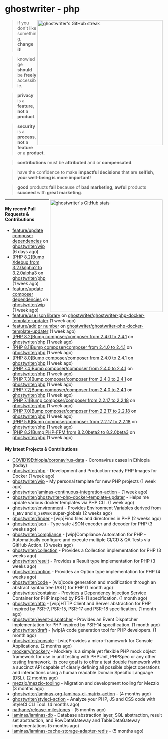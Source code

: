 # ghostwriter - php

<img alt="ghostwriter's GitHub streak" width="400px" align="right" src="https://github-readme-streak-stats.herokuapp.com/?cache_seconds=1800&user=ghostwriter">

> if you don't like something, **change it**!

> knowledge **should** be **freely** accessible.

> **privacy** is a **feature**, **not** a **product**.

> **security** is a **process**, **not** a **feature** or a **product**.

> **contributions** must be **attributed** and or **compensated**.

> have the confidence to make **impactful decisions** that are **selfish**, **your well-being is more important**!

> **good** products **fail** because of **bad marketing**, **awful** products **succeed** with **great marketing**.

<img alt="ghostwriter's GitHub stats" width="360px" align="right" src="https://github-readme-stats.vercel.app/api?cache_seconds=1800&username=ghostwriter&show_icons=true&count_private=true&hide_title=true&hide_rank=true&icon_color=333">

---

#### My recent Pull Requests & Contributions

- [feature/update composer dependencies](https://github.com/ghostwriter/wip/pull/16) on [ghostwriter/wip](https://github.com/ghostwriter/wip) (6 days ago)
- [[PHP 8.2]Bump Xdebug from 3.2.0alpha2 to 3.2.0alpha3](https://github.com/ghostwriter/php/pull/147) on [ghostwriter/php](https://github.com/ghostwriter/php) (1 week ago)
- [feature/update composer dependencies](https://github.com/ghostwriter/wip/pull/15) on [ghostwriter/wip](https://github.com/ghostwriter/wip) (1 week ago)
- [feature/use json library](https://github.com/ghostwriter/ghostwriter-php-docker-template-updater/pull/6) on [ghostwriter/ghostwriter-php-docker-template-updater](https://github.com/ghostwriter/ghostwriter-php-docker-template-updater) (1 week ago)
- [feature/add pr number](https://github.com/ghostwriter/ghostwriter-php-docker-template-updater/pull/5) on [ghostwriter/ghostwriter-php-docker-template-updater](https://github.com/ghostwriter/ghostwriter-php-docker-template-updater) (1 week ago)
- [[PHP 8.2]Bump composer/composer from 2.4.0 to 2.4.1](https://github.com/ghostwriter/php/pull/146) on [ghostwriter/php](https://github.com/ghostwriter/php) (1 week ago)
- [[PHP 8.1]Bump composer/composer from 2.4.0 to 2.4.1](https://github.com/ghostwriter/php/pull/145) on [ghostwriter/php](https://github.com/ghostwriter/php) (1 week ago)
- [[PHP 8.0]Bump composer/composer from 2.4.0 to 2.4.1](https://github.com/ghostwriter/php/pull/144) on [ghostwriter/php](https://github.com/ghostwriter/php) (1 week ago)
- [[PHP 7.4]Bump composer/composer from 2.4.0 to 2.4.1](https://github.com/ghostwriter/php/pull/143) on [ghostwriter/php](https://github.com/ghostwriter/php) (1 week ago)
- [[PHP 7.3]Bump composer/composer from 2.4.0 to 2.4.1](https://github.com/ghostwriter/php/pull/142) on [ghostwriter/php](https://github.com/ghostwriter/php) (1 week ago)
- [[PHP 7.2]Bump composer/composer from 2.4.0 to 2.4.1](https://github.com/ghostwriter/php/pull/141) on [ghostwriter/php](https://github.com/ghostwriter/php) (1 week ago)
- [[PHP 7.1]Bump composer/composer from 2.2.17 to 2.2.18](https://github.com/ghostwriter/php/pull/140) on [ghostwriter/php](https://github.com/ghostwriter/php) (1 week ago)
- [[PHP 7.0]Bump composer/composer from 2.2.17 to 2.2.18](https://github.com/ghostwriter/php/pull/139) on [ghostwriter/php](https://github.com/ghostwriter/php) (1 week ago)
- [[PHP 5.6]Bump composer/composer from 2.2.17 to 2.2.18](https://github.com/ghostwriter/php/pull/138) on [ghostwriter/php](https://github.com/ghostwriter/php) (1 week ago)
- [[PHP 8.2]Bump PHP-FPM from 8.2.0beta2 to 8.2.0beta3](https://github.com/ghostwriter/php/pull/137) on [ghostwriter/php](https://github.com/ghostwriter/php) (1 week ago)

#### My latest Projects & Contributions

- [COVID19Ethiopia/coronavirus-data](https://github.com/COVID19Ethiopia/coronavirus-data) - Coronavirus cases in Ethiopia (today)
- [ghostwriter/php](https://github.com/ghostwriter/php) - Development and Production-ready PHP Images for Docker (1 week ago)
- [ghostwriter/wip](https://github.com/ghostwriter/wip) - My personal template for new PHP projects (1 week ago)
- [ghostwriter/laminas-continuous-integration-action](https://github.com/ghostwriter/laminas-continuous-integration-action) -  (1 week ago)
- [ghostwriter/ghostwriter-php-docker-template-updater](https://github.com/ghostwriter/ghostwriter-php-docker-template-updater) - Helps me update various docker templates via PHP CLI. (1 week ago)
- [ghostwriter/environment](https://github.com/ghostwriter/environment) - Provides Environment Variables derived from `$_ENV` and `$_SERVER` super-globals (2 weeks ago)
- [ghostwriter/finder](https://github.com/ghostwriter/finder) - [wip]Find files and directories in PHP (2 weeks ago)
- [ghostwriter/json](https://github.com/ghostwriter/json) - Type safe JSON encoder and decoder for PHP (3 weeks ago)
- [ghostwriter/compliance](https://github.com/ghostwriter/compliance) - [wip]Compliance Automation for PHP - Automatically configure and execute multiple CI/CD &amp; QA Tests via GitHub Action. (3 weeks ago)
- [ghostwriter/collection](https://github.com/ghostwriter/collection) - Provides a Collection implementation for PHP (3 weeks ago)
- [ghostwriter/result](https://github.com/ghostwriter/result) - Provides a Result type implementation for PHP (3 weeks ago)
- [ghostwriter/option](https://github.com/ghostwriter/option) - Provides an Option type implementation for PHP (4 weeks ago)
- [ghostwriter/code](https://github.com/ghostwriter/code) - [wip]code generation and modification through an abstract syntax tree (AST) for PHP (1 month ago)
- [ghostwriter/container](https://github.com/ghostwriter/container) - Provides a Dependency Injection Service Container for PHP inspired by PSR-11 specification. (1 month ago)
- [ghostwriter/http](https://github.com/ghostwriter/http) - [wip]HTTP Client and Server abstraction for PHP inspired by PSR-7, PSR-15, PSR-17 and PSR-18 specification. (1 month ago)
- [ghostwriter/event-dispatcher](https://github.com/ghostwriter/event-dispatcher) - Provides an Event Dispatcher implementation for PHP inspired by PSR-14 specification. (1 month ago)
- [ghostwriter/draft](https://github.com/ghostwriter/draft) - [wip]A code generation tool for PHP developers. (1 month ago)
- [ghostwriter/console](https://github.com/ghostwriter/console) - [wip]Provides a micro-framework for Console Applications. (2 months ago)
- [mockery/mockery](https://github.com/mockery/mockery) - Mockery is a simple yet flexible PHP mock object framework for use in unit testing with PHPUnit, PHPSpec or any other testing framework. Its core goal is to offer a test double framework with a succinct API capable of clearly defining all possible object operations and interactions using a human readable Domain Specific Language (DSL). (2 months ago)
- [mezzio/mezzio-tooling](https://github.com/mezzio/mezzio-tooling) - Migration and development tooling for Mezzio (3 months ago)
- [ghostwriter/laminas-org-laminas-ci-matrix-action](https://github.com/ghostwriter/laminas-org-laminas-ci-matrix-action) -  (4 months ago)
- [ghostwriter/styleci-action](https://github.com/ghostwriter/styleci-action) - Analyze your PHP, JS and CSS code with StyleCI CLI Tool. (4 months ago)
- [nathane/release-milestones](https://github.com/nathane/release-milestones) -  (5 months ago)
- [laminas/laminas-db](https://github.com/laminas/laminas-db) - Database abstraction layer, SQL abstraction, result set abstraction, and RowDataGateway and TableDataGateway implementations (5 months ago)
- [laminas/laminas-cache-storage-adapter-redis](https://github.com/laminas/laminas-cache-storage-adapter-redis) -  (5 months ago)
